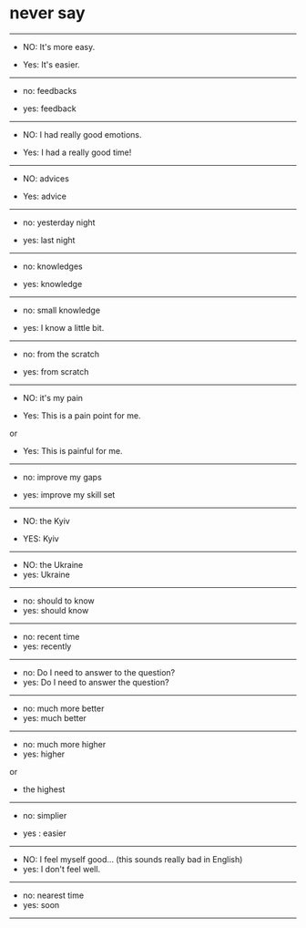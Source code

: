# never say
---
- NO: It's more easy.

- Yes: It's easier.

---

- no: feedbacks

- yes: feedback

---

- NO: I had really good emotions.

- Yes: I had a really good time!


---


- NO: advices

- Yes: advice

---

- no: yesterday night	

- yes: last night


---

- no: knowledges

- yes: knowledge


---

- no: small knowledge	

- yes: I know a little bit.


---

- no: from the scratch

- yes: from scratch

---

- NO: it's my pain 

- Yes: This is a pain point for me.

or

- Yes: This is painful for me.

---

- no: improve my gaps 

- yes:  improve my skill set

---

- NO: the Kyiv

- YES: Kyiv

---

- NO: the Ukraine
- yes: Ukraine

---

- no: should to know
- yes: should know

---

- no: recent time  
- yes: recently

---

- no: Do I need to answer to the question?
- yes: Do I need to answer the question?

---

 - no: much more better
 - yes: much better

---

- no: much more higher
- yes: higher

or

- the highest

---

- no: simplier

- yes : easier

---

- NO: I feel myself good... (this sounds really bad in English)
- yes: I don't feel well.

---

- no: nearest time
- yes: soon 

---

